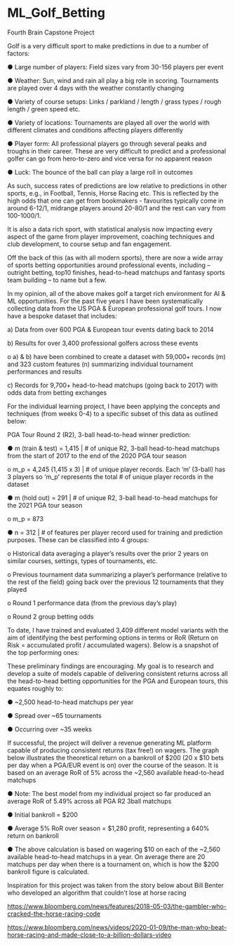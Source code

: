 # ML_Golf_Betting
Fourth Brain Capstone Project

Golf is a very difficult sport to make predictions in due to a number of factors:

●	Large number of players: Field sizes vary from 30-156 players per event

●	Weather: Sun, wind and rain all play a big role in scoring.  Tournaments are played over 4 days with the weather constantly changing

●	Variety of course setups: Links / parkland / length / grass types / rough length / green speed etc.

●	Variety of locations: Tournaments are played all over the world with different climates and conditions affecting players differently

●	Player form: All professional players go through several peaks and troughs in their career.  These are very difficult to predict and a professional golfer can go from hero-to-zero and vice versa for no apparent reason

●	Luck: The bounce of the ball can play a large roll in outcomes

As such, success rates of predictions are low relative to predictions in other sports, e.g., in Football, Tennis, Horse Racing etc.  This is reflected by the high odds that one can get from bookmakers - favourites typically come in around 6-12/1, midrange players around 20-80/1 and the rest can vary from 100-1000/1.

It is also a data rich sport, with statistical analysis now impacting every aspect of the game from player improvement, coaching techniques and club development, to course setup and fan engagement.  

Off the back of this (as with all modern sports), there are now a wide array of sports betting opportunities around professional events, including – outright betting, top10 finishes, head-to-head matchups and fantasy sports team building – to name but a few.  

In my opinion, all of the above makes golf a target rich environment for AI & ML opportunities.  For the past five years I have been systematically collecting data from the US PGA & European professional golf tours.  I now have a bespoke dataset that includes:

a)	Data from over 600 PGA & European tour events dating back to 2014

b)	Results for over 3,400 professional golfers across these events

o	a) & b) have been combined to create a dataset with 59,000+ records (m) and 323 custom features (n) summarizing individual tournament performances and results

c)	Records for 9,700+ head-to-head matchups (going back to 2017) with odds data from betting exchanges  

For the individual learning project, I have been applying the concepts and techniques (from weeks 0-4) to a specific subset of this data as outlined below:

PGA Tour Round 2 (R2), 3-ball head-to-head winner prediction:

●	m (train & test) = 1,415 | # of unique R2, 3-ball head-to-head matchups from the start of 2017 to the end of the 2020 PGA tour season

o	m_p = 4,245 (1,415 x 3) | # of unique player records.  Each ‘m’ (3-ball) has 3 players so ‘m_p’ represents the total # of unique player records in the dataset

●	m (hold out) = 291 | # of unique R2, 3-ball head-to-head matchups for the 2021 PGA tour season

o	m_p = 873

●	n = 312 | # of features per player record used for training and prediction purposes.  These can be classified into 4 groups:

o	Historical data averaging a player’s results over the prior 2 years on similar courses, settings, types of tournaments, etc.

o	Previous tournament data summarizing a player’s performance (relative to the rest of the field) going back over the previous 12 tournaments that they played

o	Round 1 performance data (from the previous day’s play)

o	Round 2 group betting odds

To date, I have trained and evaluated 3,409 different model variants with the aim of identifying the best performing options in terms or RoR (Return on Risk = accumulated profit / accumulated wagers).  Below is a snapshot of the top performing ones:
 

These preliminary findings are encouraging.  My goal is to research and develop a suite of models capable of delivering consistent returns across all the head-to-head betting opportunities for the PGA and European tours, this equates roughly to: 

●	~2,500 head-to-head matchups per year 

●	Spread over ~65 tournaments 

●	Occurring over ~35 weeks

If successful, the project will deliver a revenue generating ML platform capable of producing consistent returns (tax free!) on wagers.
The graph below illustrates the theoretical return on a bankroll of $200 (20 x $10 bets per day when a PGA/EUR event is on) over the course of the season.  It is based on an average RoR of 5% across the ~2,560 available head-to-head matchups

●	Note: The best model from my individual project so far produced an average RoR of 5.49% across all PGA R2 3ball matchups
  
●	Initial bankroll = $200

●	Average 5% RoR over season = $1,280 profit, representing a 640% return on bankroll

●	The above calculation is based on wagering $10 on each of the ~2,560 available head-to-head matchups in a year.  On average there are 20 matchups per day when there is a tournament on, which is how the $200 bankroll figure is calculated.

Inspiration for this project was taken from the story below about Bill Benter who developed an algorithm that couldn’t lose at horse racing

https://www.bloomberg.com/news/features/2018-05-03/the-gambler-who-cracked-the-horse-racing-code

https://www.bloomberg.com/news/videos/2020-01-09/the-man-who-beat-horse-racing-and-made-close-to-a-billion-dollars-video
